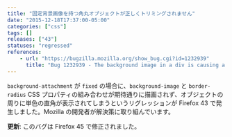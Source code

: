 ```yaml
---
title: "固定背景画像を持つ角丸オブジェクトが正しくトリミングされません"
date: "2015-12-18T17:37:00-05:00"
categories: ["css"]
tags: []
releases: ["43"]
statuses: "regressed"
references:
    - url: "https://bugzilla.mozilla.org/show_bug.cgi?id=1232939"
      title: "Bug 1232939 - The background image in a div is causing a spill over of the border where the border-radius cuts into the div"
---
```

`background-attachment` が `fixed` の場合に、`background-image` と `border-radius` CSS プロパティの組み合わせが期待通りに描画されず、オブジェクトの周りに単色の直角が表示されてしまうというリグレッションが Firefox 43 で発生しました。Mozilla の開発者が解決策に取り組んでいます。

**更新**: このバグは Firefox 45 で修正されました。

